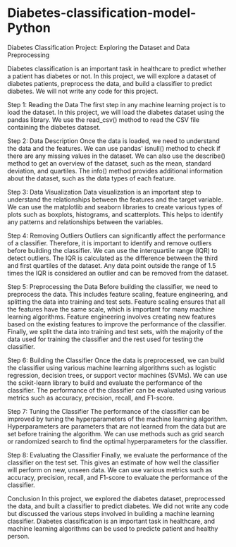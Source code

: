 # Diabetes-classification-model-Python
Diabetes Classification Project: 
Exploring the Dataset and Data Preprocessing

Diabetes classification is an important task in healthcare to predict whether a patient has diabetes or not. In this project, we will explore a dataset of diabetes patients, preprocess the data, and build a classifier to predict diabetes. We will not write any code for this project.

Step 1: Reading the Data
The first step in any machine learning project is to load the dataset. In this project, we will load the diabetes dataset using the pandas library. We use the read_csv() method to read the CSV file containing the diabetes dataset.

Step 2: Data Description
Once the data is loaded, we need to understand the data and the features. We can use pandas' isnull() method to check if there are any missing values in the dataset. We can also use the describe() method to get an overview of the dataset, such as the mean, standard deviation, and quartiles. The info() method provides additional information about the dataset, such as the data types of each feature.

Step 3: Data Visualization
Data visualization is an important step to understand the relationships between the features and the target variable. We can use the matplotlib and seaborn libraries to create various types of plots such as boxplots, histograms, and scatterplots. This helps to identify any patterns and relationships between the variables.

Step 4: Removing Outliers
Outliers can significantly affect the performance of a classifier. Therefore, it is important to identify and remove outliers before building the classifier. We can use the interquartile range (IQR) to detect outliers. The IQR is calculated as the difference between the third and first quartiles of the dataset. Any data point outside the range of 1.5 times the IQR is considered an outlier and can be removed from the dataset.

Step 5: Preprocessing the Data
Before building the classifier, we need to preprocess the data. This includes feature scaling, feature engineering, and splitting the data into training and test sets. Feature scaling ensures that all the features have the same scale, which is important for many machine learning algorithms. Feature engineering involves creating new features based on the existing features to improve the performance of the classifier. Finally, we split the data into training and test sets, with the majority of the data used for training the classifier and the rest used for testing the classifier.

Step 6: Building the Classifier
Once the data is preprocessed, we can build the classifier using various machine learning algorithms such as logistic regression, decision trees, or support vector machines (SVMs). We can use the scikit-learn library to build and evaluate the performance of the classifier. The performance of the classifier can be evaluated using various metrics such as accuracy, precision, recall, and F1-score.

Step 7: Tuning the Classifier
The performance of the classifier can be improved by tuning the hyperparameters of the machine learning algorithm. Hyperparameters are parameters that are not learned from the data but are set before training the algorithm. We can use methods such as grid search or randomized search to find the optimal hyperparameters for the classifier.

Step 8: Evaluating the Classifier
Finally, we evaluate the performance of the classifier on the test set. This gives an estimate of how well the classifier will perform on new, unseen data. We can use various metrics such as accuracy, precision, recall, and F1-score to evaluate the performance of the classifier.

Conclusion
In this project, we explored the diabetes dataset, preprocessed the data, and built a classifier to predict diabetes. We did not write any code but discussed the various steps involved in building a machine learning classifier. Diabetes classification is an important task in healthcare, and machine learning algorithms can be used to predicte patient and healthy person.
